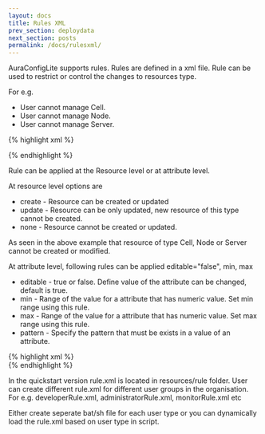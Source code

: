 ```yaml
---
layout: docs
title: Rules XML
prev_section: deploydata
next_section: posts
permalink: /docs/rulesxml/
---
```


AuraConfigLite supports rules. Rules are defined in a xml file. Rule can be  used to restrict or control the changes to resources type. 

For e.g.
* User cannot manage Cell.
* User cannot manage Node.
* User cannot manage Server.

{% highlight xml %}

<resources-metadata> 
<ConfigObject type="Cell" editable="none"> 
   <ConfigObject type="Node" editable="none">   
	<ConfigObject type="Server" editable="none">   
	</ConfigObject>   
   </ConfigObject>    
</ConfigObject>   
</resources-metadata>  
{% endhighlight %}

Rule can be applied at the Resource level or at attribute level.

At resource level options are
* create - Resource can be created or updated
* update - Resource can be only updated, new resource of this type cannot be created.
* none - Resource cannot be created or updated.

As seen in the above example that resource of type Cell, Node or Server cannot be created or modified.
	 
At attribute level, following rules can be applied editable="false", min, max

* editable - true or false. Define value of the attribute can be changed, default is true.
* min - Range of the value for a attribute that has numeric value. Set min range using this rule.
* max - Range of the value for a attribute that has numeric value. Set max range using this rule.
* pattern - Specify the pattern that must be exists in a value of an attribute.


{% highlight xml %}							
<resources-metadata>
<ConfigObject type="Cell" editable="none">
    <ConfigObject type="ServerCluster" editable="none">
	<ConfigObject type="ClusterMember" editable="update">
	     <attributes>
		<attribute name="name" editable="false" />
		<attribute name="weight" min="2"  max="4"/>
	     </attributes>
	</ConfigObject>
    </ConfigObject> 
</ConfigObject>
</resources-metadata>
{% endhighlight %}
							
In the quickstart version rule.xml is located in resources/rule folder. User can create different rule.xml for different user groups in the organisation. For e.g. developerRule.xml, administratorRule.xml, monitorRule.xml etc

Either create seperate bat/sh file for each user type or you can dynamically load the rule.xml based on user type in script. 
